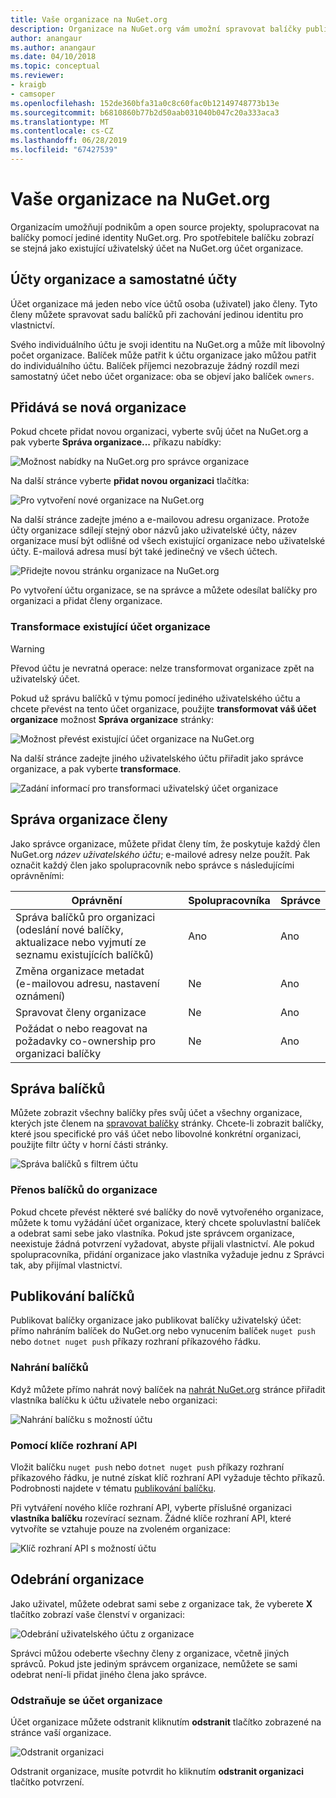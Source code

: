 ```yaml
---
title: Vaše organizace na NuGet.org
description: Organizace na NuGet.org vám umožní spravovat balíčky publikovaná podle skupiny nebo týmu, firemní prostředí.
author: anangaur
ms.author: anangaur
ms.date: 04/10/2018
ms.topic: conceptual
ms.reviewer:
- kraigb
- camsoper
ms.openlocfilehash: 152de360bfa31a0c8c60fac0b12149748773b13e
ms.sourcegitcommit: b6810860b77b2d50aab031040b047c20a333aca3
ms.translationtype: MT
ms.contentlocale: cs-CZ
ms.lasthandoff: 06/28/2019
ms.locfileid: "67427539"
---
```

# <a name="your-organization-on-nugetorg"></a>Vaše organizace na NuGet.org

Organizacím umožňují podnikům a open source projekty, spolupracovat na balíčky pomocí jediné identity NuGet.org. Pro spotřebitele balíčku zobrazí se stejná jako existující uživatelský účet na NuGet.org účet organizace.

## <a name="organization-accounts-vs-individual-accounts"></a>Účty organizace a samostatné účty

Účet organizace má jeden nebo více účtů osoba (uživatel) jako členy. Tyto členy můžete spravovat sadu balíčků při zachování jedinou identitu pro vlastnictví.

Svého individuálního účtu je svoji identitu na NuGet.org a může mít libovolný počet organizace. Balíček může patřit k účtu organizace jako můžou patřit do individuálního účtu. Balíček příjemci nezobrazuje žádný rozdíl mezi samostatný účet nebo účet organizace: oba se objeví jako balíček `owners`.

## <a name="adding-a-new-organization"></a>Přidává se nová organizace

Pokud chcete přidat novou organizaci, vyberte svůj účet na NuGet.org a pak vyberte **Správa organizace...**  příkazu nabídky:

![Možnost nabídky na NuGet.org pro správce organizace](media/org-manage-option.png)

Na další stránce vyberte **přidat novou organizaci** tlačítka:

![Pro vytvoření nové organizace na NuGet.org](media/org-add-new-option.png)

Na další stránce zadejte jméno a e-mailovou adresu organizace. Protože účty organizace sdílejí stejný obor názvů jako uživatelské účty, název organizace musí být odlišné od všech existující organizace nebo uživatelské účty. E-mailová adresa musí být také jedinečný ve všech účtech.

![Přidejte novou stránku organizace na NuGet.org](media/org-add-new-page.png)

Po vytvoření účtu organizace, se na správce a můžete odesílat balíčky pro organizaci a přidat členy organizace.

### <a name="transform-existing-account-to-an-organization"></a>Transformace existující účet organizace

> [!Warning]
> Převod účtu je nevratná operace: nelze transformovat organizace zpět na uživatelský účet.

Pokud už správu balíčků v týmu pomocí jediného uživatelského účtu a chcete převést na tento účet organizace, použijte **transformovat váš účet organizace** možnost **Správa organizace** stránky:

![Možnost převést existující účet organizace na NuGet.org](media/org-transform-option.png)

Na další stránce zadejte jiného uživatelského účtu přiřadit jako správce organizace, a pak vyberte **transformace**.

![Zadání informací pro transformaci uživatelský účet organizace](media/org-transform-page.png)

## <a name="managing-organization-members"></a>Správa organizace členy

Jako správce organizace, můžete přidat členy tím, že poskytuje každý člen NuGet.org *název uživatelského účtu*; e-mailové adresy nelze použít. Pak označit každý člen jako spolupracovník nebo správce s následujícími oprávněními:

| Oprávnění | Spolupracovníka | Správce |
| --- | --- | --- |
| Správa balíčků pro organizaci<br/>(odeslání nové balíčky, aktualizace nebo vyjmutí ze seznamu existujících balíčků) | Ano | Ano |
| Změna organizace metadat<br/>(e-mailovou adresu, nastavení oznámení) | Ne | Ano |
| Spravovat členy organizace | Ne | Ano |
| Požádat o nebo reagovat na požadavky co-ownership pro organizaci balíčky | Ne | Ano |

## <a name="managing-packages"></a>Správa balíčků

Můžete zobrazit všechny balíčky přes svůj účet a všechny organizace, kterých jste členem na [spravovat balíčky](https://www.nuget.org/account/Packages) stránky. Chcete-li zobrazit balíčky, které jsou specifické pro váš účet nebo libovolné konkrétní organizaci, použijte filtr účty v horní části stránky.

![Správa balíčků s filtrem účtu](media/org-manage-packages-option.png)

### <a name="transferring-packages-to-an-organization"></a>Přenos balíčků do organizace
Pokud chcete převést některé své balíčky do nově vytvořeného organizace, můžete k tomu vyžádání účet organizace, který chcete spoluvlastní balíček a odebrat sami sebe jako vlastníka. Pokud jste správcem organizace, neexistuje žádná potvrzení vyžadovat, abyste přijali vlastnictví. Ale pokud spolupracovníka, přidání organizace jako vlastníka vyžaduje jednu z Správci tak, aby přijímal vlastnictví.

## <a name="publishing-packages"></a>Publikování balíčků

Publikovat balíčky organizace jako publikovat balíčky uživatelský účet: přímo nahráním balíček do NuGet.org nebo vynucením balíček `nuget push` nebo `dotnet nuget push` příkazy rozhraní příkazového řádku.

### <a name="uploading-packages"></a>Nahrání balíčků

Když můžete přímo nahrát nový balíček na [nahrát NuGet.org](https://www.nuget.org/packages/manage/upload) stránce přiřadit vlastníka balíčku k účtu uživatele nebo organizaci:

![Nahrání balíčku s možností účtu](media/org-upload-option.png)

### <a name="using-api-keys"></a>Pomocí klíče rozhraní API

Vložit balíčku `nuget push` nebo `dotnet nuget push` příkazy rozhraní příkazového řádku, je nutné získat klíč rozhraní API vyžaduje těchto příkazů. Podrobnosti najdete v tématu [publikování balíčku](../quickstart/create-and-publish-a-package-using-visual-studio.md#publish-the-package).

Při vytváření nového klíče rozhraní API, vyberte příslušné organizaci **vlastníka balíčku** rozevírací seznam. Žádné klíče rozhraní API, které vytvoříte se vztahuje pouze na zvoleném organizace:

![Klíč rozhraní API s možností účtu](media/org-apikey-option.png)

## <a name="removing-an-organization"></a>Odebrání organizace

Jako uživatel, můžete odebrat sami sebe z organizace tak, že vyberete **X** tlačítko zobrazí vaše členství v organizaci:

![Odebrání uživatelského účtu z organizace](media/org-remove-self-option.png)

Správci můžou odeberte všechny členy z organizace, včetně jiných správců. Pokud jste jediným správcem organizace, nemůžete se sami odebrat není-li přidat jiného člena jako správce.

### <a name="deleting-an-organization-account"></a>Odstraňuje se účet organizace

Účet organizace můžete odstranit kliknutím **odstranit** tlačítko zobrazené na stránce vaší organizace.

![Odstranit organizaci](media/org-delete-option.png)

Odstranit organizace, musíte potvrdit ho kliknutím **odstranit organizaci** tlačítko potvrzení.
